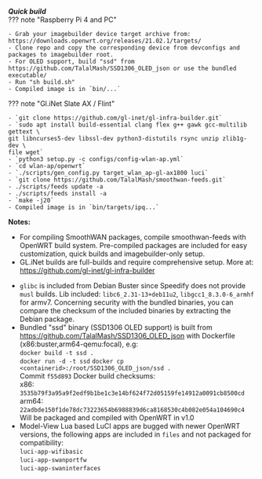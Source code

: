 _**Quick build**_  
??? note "Raspberry Pi 4 and PC"

    - Grab your imagebuilder device target archive from: https://downloads.openwrt.org/releases/21.02.1/targets/ 
    - Clone repo and copy the corresponding device from devconfigs and packages to imagebuilder root. 
    - For OLED support, build "ssd" from https://github.com/TalalMash/SSD1306_OLED_json or use the bundled executable/ 
    - Run "sh build.sh" 
    - Compiled image is in `bin/...` 
  

??? note "Gl.iNet Slate AX / Flint"

    - `git clone https://github.com/gl-inet/gl-infra-builder.git` 
    - `sudo apt install build-essential clang flex g++ gawk gcc-multilib gettext \
    git libncurses5-dev libssl-dev python3-distutils rsync unzip zlib1g-dev \
    file wget` 
    - `python3 setup.py -c configs/config-wlan-ap.yml` 
    - `cd wlan-ap/openwrt` 
    - `./scripts/gen_config.py target_wlan_ap-gl-ax1800 luci` 
    - `git clone https://github.com/TalalMash/smoothwan-feeds.git`
    - ./scripts/feeds update -a
    - ./scripts/feeds install -a
    - `make -j20` 
    - Compiled image is in `bin/targets/ipq...` 

**Notes:**  
  
- For compiling SmoothWAN packages, compile smoothwan-feeds with OpenWRT build system. Pre-compiled packages are included for easy customization, quick builds and imagebuilder-only setup.<br>  
- GL.iNet builds are full-builds and require comprehensive setup. More at: https://github.com/gl-inet/gl-infra-builder   
* `glibc` is included from Debian Buster since Speedify does not provide `musl` builds. Lib included: `libc6_2.31-13+deb11u2`, `libgcc1_8.3.0-6_armhf` for armv7. Concerning security with the bundled binaries, you can compare the checksum of the included binaries by extracting the Debian package.
* Bundled "ssd" binary (SSD1306 OLED support) is built from https://github.com/TalalMash/SSD1306_OLED_json with Dockerfile (x86:buster,arm64-qemu:focal), e.g:  
`docker build -t ssd .`  
`docker run -d -t ssd`
`docker cp <containerid>:/root/SSD1306_OLED_json/ssd .`  
Commit `f55d893` Docker build checksums:    
x86: `3535b79f3a95a9f2edf9b1be1c3e14bf624f72d05159fe14912a0091cb8500cd`  
arm64: `22adbde150f1de78dc73223654b6988839d6ca8168530c4b082e054a104690c4`  
Will be packaged and compiled with OpenWRT in v1.0
* Model-View Lua based LuCI apps are bugged with newer OpenWRT versions, the following apps are included in `files` and not packaged for compatibility:  
` luci-app-wifibasic  `  
` luci-app-swanportfw `   
` luci-app-swaninterfaces  `  
